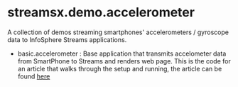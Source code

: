 streamsx.demo.accelerometer
===========================

A collection of demos streaming smartphones' accelerometers / gyroscope data to InfoSphere Streams applications.


 - basic.accelerometer : Base application that transmits accelometer data from SmartPhone to Streams and renders web page. This is the code for an article that walks through the setup and running, the article can be found [here](https://developer.ibm.com/streamsdev/docs/streaming-realtime-smartphone-data-infosphere-streams/)
